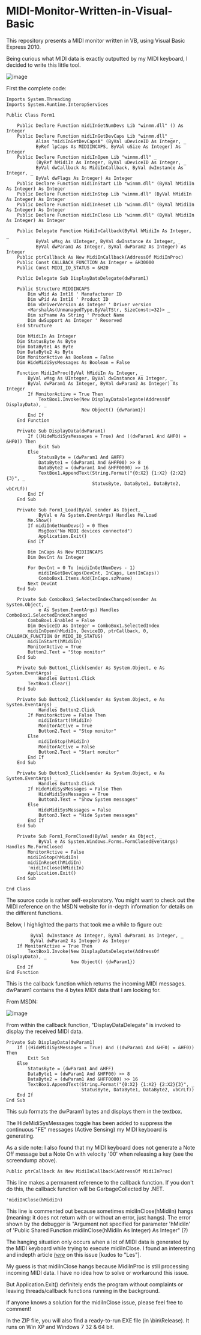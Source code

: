 # MIDI-Monitor-Written-in-Visual-Basic

This repository presents a MIDI monitor written in VB, using Visual Basic Express 2010.

Being curious what MIDI data is exactly outputted by my MIDI keyboard, I decided to write this little tool.

![image](https://user-images.githubusercontent.com/27091013/216694671-dc82a82a-d4ea-416b-97fe-526d875926f8.png)

First the complete code:
``` 
Imports System.Threading
Imports System.Runtime.InteropServices

Public Class Form1

    Public Declare Function midiInGetNumDevs Lib "winmm.dll" () As Integer
    Public Declare Function midiInGetDevCaps Lib "winmm.dll" _
           Alias "midiInGetDevCapsA" (ByVal uDeviceID As Integer, _
           ByRef lpCaps As MIDIINCAPS, ByVal uSize As Integer) As Integer
    Public Declare Function midiInOpen Lib "winmm.dll" _
           (ByRef hMidiIn As Integer, ByVal uDeviceID As Integer, _
           ByVal dwCallback As MidiInCallback, ByVal dwInstance As Integer, _
           ByVal dwFlags As Integer) As Integer
    Public Declare Function midiInStart Lib "winmm.dll" (ByVal hMidiIn As Integer) As Integer
    Public Declare Function midiInStop Lib "winmm.dll" (ByVal hMidiIn As Integer) As Integer
    Public Declare Function midiInReset Lib "winmm.dll" (ByVal hMidiIn As Integer) As Integer
    Public Declare Function midiInClose Lib "winmm.dll" (ByVal hMidiIn As Integer) As Integer

    Public Delegate Function MidiInCallback(ByVal hMidiIn As Integer, _
           ByVal wMsg As UInteger, ByVal dwInstance As Integer, _
           ByVal dwParam1 As Integer, ByVal dwParam2 As Integer) As Integer
    Public ptrCallback As New MidiInCallback(AddressOf MidiInProc)
    Public Const CALLBACK_FUNCTION As Integer = &H30000
    Public Const MIDI_IO_STATUS = &H20

    Public Delegate Sub DisplayDataDelegate(dwParam1)

    Public Structure MIDIINCAPS
        Dim wMid As Int16 ' Manufacturer ID
        Dim wPid As Int16 ' Product ID
        Dim vDriverVersion As Integer ' Driver version
        <MarshalAs(UnmanagedType.ByValTStr, SizeConst:=32)> _
        Dim szPname As String ' Product Name
        Dim dwSupport As Integer ' Reserved
    End Structure

    Dim hMidiIn As Integer
    Dim StatusByte As Byte
    Dim DataByte1 As Byte
    Dim DataByte2 As Byte
    Dim MonitorActive As Boolean = False
    Dim HideMidiSysMessages As Boolean = False

    Function MidiInProc(ByVal hMidiIn As Integer, _
        ByVal wMsg As UInteger, ByVal dwInstance As Integer, _
        ByVal dwParam1 As Integer, ByVal dwParam2 As Integer) As Integer
        If MonitorActive = True Then
            TextBox1.Invoke(New DisplayDataDelegate(AddressOf DisplayData), _
                            New Object() {dwParam1})
        End If
    End Function

    Private Sub DisplayData(dwParam1)
        If ((HideMidiSysMessages = True) And ((dwParam1 And &HF0) = &HF0)) Then
            Exit Sub
        Else
            StatusByte = (dwParam1 And &HFF)
            DataByte1 = (dwParam1 And &HFF00) >> 8
            DataByte2 = (dwParam1 And &HFF0000) >> 16
            TextBox1.AppendText(String.Format("{0:X2} {1:X2} {2:X2}{3}", _
                                StatusByte, DataByte1, DataByte2, vbCrLf))
        End If
    End Sub

    Private Sub Form1_Load(ByVal sender As Object, _
            ByVal e As System.EventArgs) Handles Me.Load
        Me.Show()
        If midiInGetNumDevs() = 0 Then
            MsgBox("No MIDI devices connected")
            Application.Exit()
        End If

        Dim InCaps As New MIDIINCAPS
        Dim DevCnt As Integer

        For DevCnt = 0 To (midiInGetNumDevs - 1)
            midiInGetDevCaps(DevCnt, InCaps, Len(InCaps))
            ComboBox1.Items.Add(InCaps.szPname)
        Next DevCnt
    End Sub

    Private Sub ComboBox1_SelectedIndexChanged(sender As System.Object, _
            e As System.EventArgs) Handles ComboBox1.SelectedIndexChanged
        ComboBox1.Enabled = False
        Dim DeviceID As Integer = ComboBox1.SelectedIndex
        midiInOpen(hMidiIn, DeviceID, ptrCallback, 0, CALLBACK_FUNCTION Or MIDI_IO_STATUS)
        midiInStart(hMidiIn)
        MonitorActive = True
        Button2.Text = "Stop monitor"
    End Sub

    Private Sub Button1_Click(sender As System.Object, e As System.EventArgs) _
            Handles Button1.Click
        TextBox1.Clear()
    End Sub

    Private Sub Button2_Click(sender As System.Object, e As System.EventArgs) _
            Handles Button2.Click
        If MonitorActive = False Then
            midiInStart(hMidiIn)
            MonitorActive = True
            Button2.Text = "Stop monitor"
        Else
            midiInStop(hMidiIn)
            MonitorActive = False
            Button2.Text = "Start monitor"
        End If
    End Sub

    Private Sub Button3_Click(sender As System.Object, e As System.EventArgs) _
            Handles Button3.Click
        If HideMidiSysMessages = False Then
            HideMidiSysMessages = True
            Button3.Text = "Show System messages"
        Else
            HideMidiSysMessages = False
            Button3.Text = "Hide System messages"
        End If
    End Sub

    Private Sub Form1_FormClosed(ByVal sender As Object, _
            ByVal e As System.Windows.Forms.FormClosedEventArgs) Handles Me.FormClosed
        MonitorActive = False
        midiInStop(hMidiIn)
        midiInReset(hMidiIn)
        'midiInClose(hMidiIn)
        Application.Exit()
    End Sub

End Class
```

The source code is rather self-explanatory. You might want to check out the MIDI reference on the MSDN website for in-depth information for details on the different functions.

Below, I highlighted the parts that took me a while to figure out:


```Function MidiInProc(ByVal hMidiIn As Integer, ByVal wMsg As UInteger, _
         ByVal dwInstance As Integer, ByVal dwParam1 As Integer, _
         ByVal dwParam2 As Integer) As Integer
    If MonitorActive = True Then
        TextBox1.Invoke(New DisplayDataDelegate(AddressOf DisplayData), _
                        New Object() {dwParam1})
    End If
End Function
```

This is the callback function which returns the incoming MIDI messages. dwParam1 contains the 4 bytes MIDI data that I am looking for. 

From MSDN:

![image](https://user-images.githubusercontent.com/27091013/216692410-6fccdd4c-c30e-4cde-8fef-20ce1b71bcf0.png)

From within the callback function, "DisplayDataDelegate" is invoked to display the received MIDI data.
```
Private Sub DisplayData(dwParam1)
    If ((HideMidiSysMessages = True) And ((dwParam1 And &HF0) = &HF0)) Then
        Exit Sub
    Else
        StatusByte = (dwParam1 And &HFF)
        DataByte1 = (dwParam1 And &HFF00) >> 8
        DataByte2 = (dwParam1 And &HFF0000) >> 16
        TextBox1.AppendText(String.Format("{0:X2} {1:X2} {2:X2}{3}", _
                            StatusByte, DataByte1, DataByte2, vbCrLf))
    End If
End Sub
```
This sub formats the dwParam1 bytes and displays them in the textbox.

The HideMidiSysMessages toggle has been added to suppress the continuous "FE" messages (Active Sensing) my MIDI keyboard is generating.

As a side note: I also found that my MIDI keyboard does not generate a Note Off message but a Note On with velocity '00' when releasing a key (see the screendump above).
  
  
```
Public ptrCallback As New MidiInCallback(AddressOf MidiInProc)
```
This line makes a permanent reference to the callback function. If you don't do this, the callback function will be GarbageCollected by .NET.
   
   
```
'midiInClose(hMidiIn)
```
This line is commented out because sometimes midiInClose(hMidiIn) hangs (meaning: it does not return with or without an error, just hangs). The error shown by the debugger is "Argument not specified for parameter 'hMidiIn' of 'Public Shared Function midiInClose(hMidiIn As Integer) As Integer" (?)

The hanging situation only occurs when a lot of MIDI data is generated by the MIDI keyboard while trying to execute midiInClose. I found an interesting and indepth article [*here*](https://groups.google.com/forum/#!topic/mididev/6OUjHutMpEo) on this issue [kudos to "Les"].

My guess is that midiInClose hangs because MidiInProc is still processing incoming MIDI data. I have no idea how to solve or workaround this issue.

But Application.Exit() definitely ends the program without complaints or leaving threads/callback functions running in the background.

If anyone knows a solution for the midiInClose issue, please feel free to comment!

In the ZIP file, you will also find a ready-to-run EXE file (in \bin\Release). It runs on Win XP and Windows 7 32 & 64 bit.
